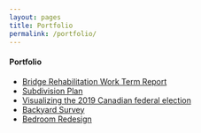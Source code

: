 ```yaml
---
layout: pages
title: Portfolio
permalink: /portfolio/
---
```


#### Portfolio

<!--- 2022 --->
<ul class="body">
  <li><a href="/WKRPT_redacted.pdf">Bridge Rehabilitation Work Term Report</a></li>
<!---</ul>

2021
<ul class="body"> --->
  <li><a href="/portfolio/sbdvsn/">Subdivision Plan</a></li>
  <li><a href="/portfolio/2019cdnfe/">Visualizing the 2019 Canadian federal election</a></li>
<!---   <li><a href="/portfolio/cnsbc21/">Analysis and Video Deliverables for 2021 CNSBC</a></li>
</ul>

2020
<ul class="body"> --->
  <li><a href="/portfolio/bkyrds/">Backyard Survey</a></li>
<!---   <li><a href="/portfolio/tss/">Total Stress Spreadsheet</a></li> --->
  <li><a href="/portfolio/bdrmrd/">Bedroom Redesign</a></li>
</ul>
